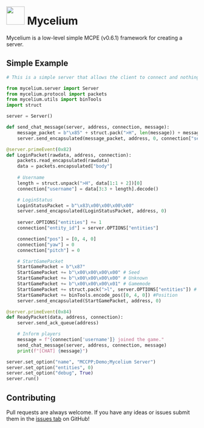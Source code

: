 # <img src="https://i.imgur.com/nUevR7C.png" width="48" height="48"/> Mycelium 

Mycelium is a low-level simple MCPE (v0.6.1) framework for creating a server.

## Simple Example

```python
# This is a simple server that allows the client to connect and nothing else

from mycelium.server import Server
from mycelium.protocol import packets
from mycelium.utils import binTools
import struct

server = Server()

def send_chat_message(server, address, connection, message):
    message_packet = b"\x85" + struct.pack(">H", len(message)) + message.encode()    
    server.send_encapsulated(message_packet, address, 0, connection["sequence_order"])

@server.primeEvent(0x82)
def LoginPacket(rawdata, address, connection):
    packets.read_encapsulated(rawdata)
    data = packets.encapsulated["body"]
    
    # Username
    length = struct.unpack(">H", data[1:1 + 2])[0]
    connection["username"] = data[3:3 + length].decode()

    # LoginStatus
    LoginStatusPacket = b"\x83\x00\x00\x00\x00"
    server.send_encapsulated(LoginStatusPacket, address, 0)
    
    server.OPTIONS["entities"] += 1
    connection["entity_id"] = server.OPTIONS["entities"]

    connection["pos"] = [0, 4, 0]
    connection["yaw"] = 0
    connection["pitch"] = 0

    # StartGamePacket
    StartGamePacket = b"\x87"
    StartGamePacket += b"\x00\x00\x00\x00" # Seed
    StartGamePacket += b"\x00\x00\x00\x00" # Unknown
    StartGamePacket += b"\x00\x00\x00\x01" # Gamemode
    StartGamePacket += struct.pack(">l", server.OPTIONS["entities"]) # EntityID
    StartGamePacket += binTools.encode_pos([0, 4, 0]) #Position
    server.send_encapsulated(StartGamePacket, address, 0)

@server.primeEvent(0x84)
def ReadyPacket(data, address, connection):
    server.send_ack_queue(address)

    # Inform players
    message = f"{connection['username']} joined the game."
    send_chat_message(server, address, connection, message)
    print(f"[CHAT] {message}")

server.set_option("name", "MCCPP;Demo;Mycelium Server")
server.set_option("entities", 0)
server.set_option("debug", True)
server.run()
```

## Contributing
Pull requests are always welcome. 
If you have any ideas or issues submit them in the [issues tab](https://github.com/MCPI-Revival/Mycelium/issues) on GitHub!
